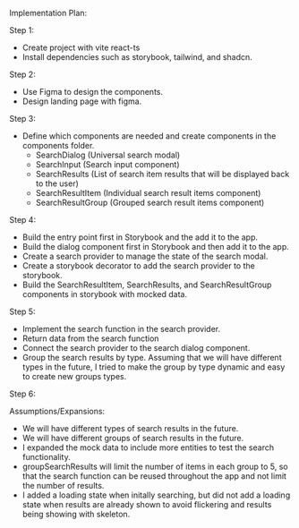 Implementation Plan:

Step 1:
- Create project with vite react-ts
- Install dependencies such as storybook, tailwind, and shadcn. 

Step 2:
- Use Figma to design the components. 
- Design landing page with figma. 

Step 3:
- Define which components are needed and create components in the components folder. 
  - SearchDialog (Universal search modal)
  - SearchInput (Search input component)
  - SearchResults (List of search item results that will be displayed back to the user)
  - SearchResultItem (Individual search result items component)
  - SearchResultGroup (Grouped search result items component)
  
Step 4:
- Build the entry point first in Storybook and the add it to the app.
- Build the dialog component first in Storybook and then add it to the app.
- Create a search provider to manage the state of the search modal.
- Create a storybook decorator to add the search provider to the storybook.
- Build the SearchResultItem, SearchResults, and SearchResultGroup components in storybook with mocked data.

Step 5:
- Implement the search function in the search provider.
- Return data from the search function
- Connect the search provider to the search dialog component.
- Group the search results by type. Assuming that we will have different types in the future, I tried to make the group by type dynamic and easy to create new groups types.


Step 6:


Assumptions/Expansions:
- We will have different types of search results in the future.
- We will have different groups of search results in the future.
- I expanded the mock data to include more entities to test the search functionality.
- groupSearchResults will limit the number of items in each group to 5, so that the search function can be reused throughout the app and not limit the number of results.
- I added a loading state when initally searching, but did not add a loading state when results are already shown to avoid flickering and results being showing with skeleton.


